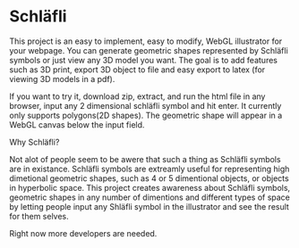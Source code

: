 # Schläfli
This project is an easy to implement, easy to modify, WebGL illustrator for your webpage.
You can generate geometric shapes represented by Schläfli symbols or just view any 3D model you want. The goal is to add features such as 3D print, export 3D object to file and easy export to latex (for viewing 3D models in a pdf).

If you want to try it, download zip, extract, and run the html file in any browser, input any 2 dimensional schläfli symbol and hit enter. It currently only supports polygons(2D shapes). The geometric shape will appear in a WebGL canvas below the input field.

Why Schläfli?

Not alot of people seem to be awere that such a thing as Schläfli symbols are in existance. Schläfli symbols are extreamly useful for representing high dimetional geometric shapes, such as 4 or 5 dimentional objects, or objects in hyperbolic space. This project creates awareness about Schläfli symbols, geometric shapes in any number of dimentions and different types of space by letting people input any Shläfli symbol in the illustrator and see the result for them selves.

Right now more developers are needed.
